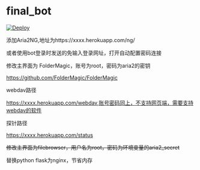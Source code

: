 # final_bot

[![Deploy](https://www.herokucdn.com/deploy/button.svg)](https://heroku.com/deploy)



添加Aria2NG,地址为https://xxxx.herokuapp.com/ng/

或者使用bot登录时发送的免输入登录网址，打开自动配置密码连接



修改主界面为 FolderMagic，账号为root，密码为aria2的密钥

https://github.com/FolderMagic/FolderMagic

webdav路径

https://xxxx.herokuapp.com/webdav,账号密码同上，不支持网页端，需要支持webdav的软件

探针路径

https://xxxx.herokuapp.com/status



~~修改主界面为filebrowser，用户名为root，密码为环境变量的aria2_secret~~ 

替换python flask为nginx，节省内存